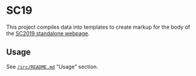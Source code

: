 # SC19

This project compiles data into templates to create markup for the body of the [SC2019 standalone webpage][tacc-sc19].

## Usage

See [`/src/README.md`](../README.md) "Usage" section.


[tacc-sc19]: https://www.tacc.utexas.edu/sc19 "TACC: Super Computing 2019"
